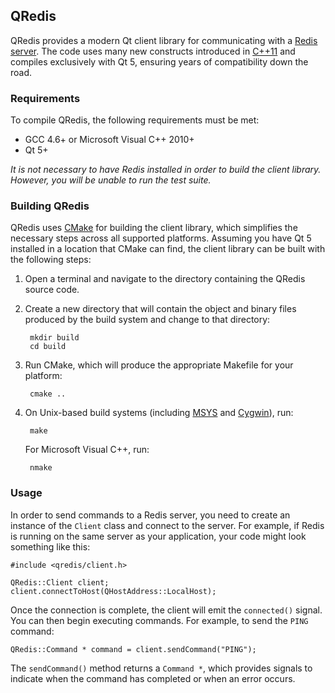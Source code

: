 ## QRedis

QRedis provides a modern Qt client library for communicating with a [Redis server](http://redis.io/). The code uses many new constructs introduced in [C++11](https://en.wikipedia.org/wiki/C%2B%2B11) and compiles exclusively with Qt 5, ensuring years of compatibility down the road.

### Requirements

To compile QRedis, the following requirements must be met:

* GCC 4.6+ or Microsoft Visual C++ 2010+
* Qt 5+

*It is not necessary to have Redis installed in order to build the client library. However, you will be unable to run the test suite.*

### Building QRedis

QRedis uses [CMake](http://www.cmake.org/) for building the client library, which simplifies the necessary steps across all supported platforms. Assuming you have Qt 5 installed in a location that CMake can find, the client library can be built with the following steps:

1. Open a terminal and navigate to the directory containing the QRedis source code.

2. Create a new directory that will contain the object and binary files produced by the build system and change to that directory:

        mkdir build
        cd build

3. Run CMake, which will produce the appropriate Makefile for your platform:

        cmake ..

4. On Unix-based build systems (including [MSYS](http://www.mingw.org/wiki/MSYS) and [Cygwin](http://www.cygwin.com/)), run:

        make

   For Microsoft Visual C++, run:

        nmake

### Usage

In order to send commands to a Redis server, you need to create an instance of the `Client` class and connect to the server. For example, if Redis is running on the same server as your application, your code might look something like this:

    #include <qredis/client.h>
    
    QRedis::Client client;
    client.connectToHost(QHostAddress::LocalHost);

Once the connection is complete, the client will emit the `connected()` signal. You can then begin executing commands. For example, to send the `PING` command:

    QRedis::Command * command = client.sendCommand("PING");

The `sendCommand()` method returns a `Command *`, which provides signals to indicate when the command has completed or when an error occurs.